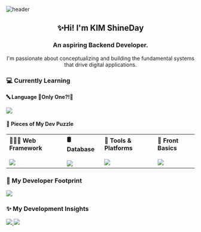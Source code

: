 ![header](https://capsule-render.vercel.app/api?type=waving&color=gradient&text=🍇Shine%20Muscat??????&animation=blinking&fontColor=#858585)
<div align="center">
  <h2>✨Hi! I'm KIM ShineDay</h2>
  <h3>An aspiring Backend Developer.</h3>
  <p>I'm passionate about conceptualizing and building the fundamental systems that drive digital applications.</p>
</div>

<h3>💻 Currently Learning</h3>
<h4>🔤 Language 🫢Only One?!🤫</h4>
<a href="https://skillicons.dev">
    <img src="https://skillicons.dev/icons?i=py&theme=light" />
</a>

<h4>🧩 Pieces of My Dev Puzzle</h4>
<table>
  <tr>
    <td>
      <strong>👩🏻‍💻 Web Framework</strong><br><br>
      <a href="https://skillicons.dev">
          <img src="https://skillicons.dev/icons?i=django,fastapi,flask&theme=light" />
      </a>
    </td>
    <td>
      <strong>🛢️ Database</strong><br><br>
      <a href="https://skillicons.dev">
          <img src="https://skillicons.dev/icons?i=mysql,sqlite,postgres&theme=light" />
      </a>
    </td>
    <td>
      <strong>🧰 Tools & Platforms</strong><br><br>
      <a href="https://skillicons.dev">
          <img src="https://skillicons.dev/icons?i=github,docker&theme=light" />
      </a>
    </td>
    <td>
      <strong>🐥 Front Basics</strong><br><br>
      <a href="https://skillicons.dev">
          <img src="https://skillicons.dev/icons?i=html,css&theme=light" />
      </a>
    </td>
  </tr>
</table>
<h3>👣 My Developer Footprint</h3>
<a href="https://skillicons.dev">
  <img src="https://skillicons.dev/icons?i=linux,git,github,py,mysql,html,css,js,aws,flask,django,fastapi&theme=light" />
</a>
<h3>✨ My Development Insights</h3>
<a href="https://github.com/anuraghazra/github-readme-stats">
  <img src="https://github-readme-stats.vercel.app/api?username=kimshineday&show_icons=true&theme=radical">
  <img src="https://github-readme-stats.vercel.app/api/top-langs/?username=kimshineday&theme=radical&exclude_repo=backend,algorism">
</a>

